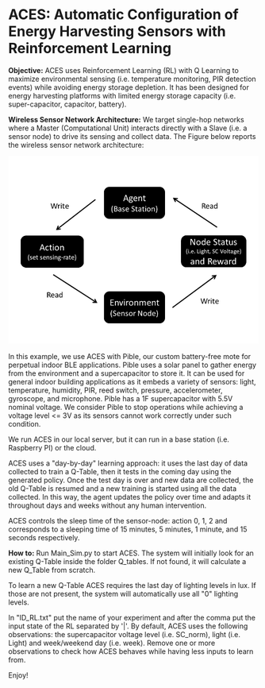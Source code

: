 # ACES: Automatic Configuration of Energy Harvesting Sensors with Reinforcement Learning

**Objective:**
ACES uses Reinforcement Learning (RL) with Q Learning to maximize environmental sensing (i.e. temperature monitoring, PIR detection events) while avoiding energy storage depletion. It has been designed for energy harvesting platforms with limited energy storage capacity (i.e. super-capacitor, capacitor, battery).

**Wireless Sensor Network Architecture:**
We target single-hop networks where a Master (Computational Unit) interacts directly with a Slave (i.e. a sensor node) to drive its sensing and collect data. The Figure below reports the wireless sensor network architecture: 

![WSN](img/Figure_1.PNG)

In this example, we use ACES with Pible, our custom battery-free mote for perpetual indoor BLE applications. Pible uses a solar panel to gather energy from the environment and a supercapacitor to store it. It can be used for general indoor building applications as it embeds a variety of sensors: light, temperature, humidity, PIR, reed switch, pressure, accelerometer, gyroscope, and microphone. Pible has a 1F supercapacitor with 5.5V nominal voltage. We consider Pible to stop operations while achieving a voltage level <= 3V as its sensors cannot work correctly under such condition.

We run ACES in our local server, but it can run in a base station (i.e. Raspberry PI) or the cloud. 

ACES uses a "day-by-day" learning approach: it uses the last day of data collected to train a Q-Table, then it tests in the coming day using the generated policy. Once the test day is over and new data are collected, the old Q-Table is resumed and a new training is started using all the data collected. In this way, the agent updates the policy over time and adapts it throughout days and weeks without any human intervention.

ACES controls the sleep time of the sensor-node: action 0, 1, 2 and corresponds to a sleeping time of 15 minutes, 5 minutes, 1 minute, and 15 seconds respectively.


**How to:**
Run Main_Sim.py to start ACES. The system will initially look for an existing Q-Table inside the folder Q_tables. If not found, it will calculate a new Q_Table from scratch. 

To learn a new Q-Table ACES requires the last day of lighting levels in lux. If those are not present, the system will automatically use all "0" lighting levels.

In "ID_RL.txt" put the name of your experiment and after the comma put the input state of the RL separated by '|'. By default, ACES uses the following observations: the supercapacitor voltage level (i.e. SC_norm), light (i.e. Light) and week/weekend day (i.e. week). Remove one or more observations to check how ACES behaves while having less inputs to learn from.

Enjoy!
